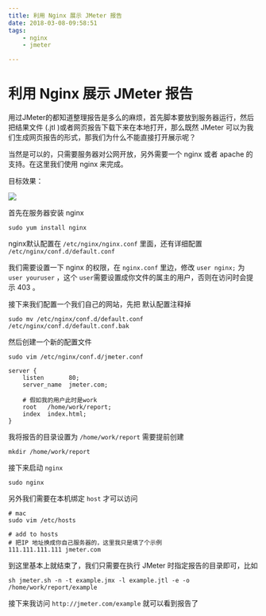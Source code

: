 ```yaml
---
title: 利用 Nginx 展示 JMeter 报告
date: 2018-03-08-09:58:51
tags:
    - nginx
    - jmeter

---
```




# 利用 Nginx 展示 JMeter 报告

用过JMeter的都知道整理报告是多么的麻烦，首先脚本要放到服务器运行，然后把结果文件 (.jtl )或者网页报告下载下来在本地打开，那么既然 JMeter 可以为我们生成网页报告的形式，那我们为什么不能直接打开展示呢？

当然是可以的，只需要服务器对公网开放，另外需要一个 nginx 或者 apache 的支持。在这里我们使用 nginx 来完成。



目标效果：

![](http://os19wcerd.bkt.clouddn.com/20180308101959_azaMop_20180308101937.jpeg)



首先在服务器安装 nginx 

```shell
sudo yum install nginx
```

nginx默认配置在 `/etc/nginx/nginx.conf` 里面，还有详细配置 `/etc/nginx/conf.d/default.conf`

我们需要设置一下 nginx 的权限，在 `nginx.conf` 里边，修改 `user nginx;` 为 `user youruser` ，这个 `user`需要设置成你文件的属主的用户，否则在访问时会提示 403 。

接下来我们配置一个我们自己的网站，先把 默认配置注释掉  

```shell
sudo mv /etc/nginx/conf.d/default.conf /etc/nginx/conf.d/default.conf.bak
```

然后创建一个新的配置文件

```shell
sudo vim /etc/nginx/conf.d/jmeter.conf
```

```Nginx
server {
    listen       80;
    server_name  jmeter.com;
	
    # 假如我的用户此时是work
    root   /home/work/report;
    index  index.html;
}
```

我将报告的目录设置为 `/home/work/report` 需要提前创建

```shell
mkdir /home/work/report
```

接下来启动 `nginx`

```shell
sudo nginx
```

另外我们需要在本机绑定 `host` 才可以访问

```shell
# mac 
sudo vim /etc/hosts

# add to hosts
# 把IP 地址换成你自己服务器的，这里我只是填了个示例
111.111.111.111 jmeter.com
```



到这里基本上就结束了，我们只需要在执行 JMeter 时指定报告的目录即可，比如

```shell
sh jmeter.sh -n -t example.jmx -l example.jtl -e -o /home/work/report/example
```



接下来我访问 `http://jmeter.com/example` 就可以看到报告了